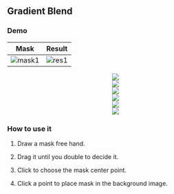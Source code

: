 ## Gradient Blend


### Demo

 Mask | Result
 ---- | ------
 ![mask1]("https://github.com/liziniu/cvpr_2018_spring/blob/master/Gradient%20Blend/img/mask1.png") | ![res1]("https://github.com/liziniu/cvpr_2018_spring/blob/master/Gradient%20Blend/img/res1.png")| ![mask2]("https://github.com/liziniu/cvpr_2018_spring/blob/master/Gradient%20Blend/img/mask2.png") | ![res2]("https://github.com/liziniu/cvpr_2018_spring/blob/master/Gradient%20Blend/img/res2.png")| ![mask3]("https://github.com/liziniu/cvpr_2018_spring/blob/master/Gradient%20Blend/img/mask3.png") | ![res3]("https://github.com/liziniu/cvpr_2018_spring/blob/master/Gradient%20Blend/img/res3.png")| ![mask4]("https://github.com/liziniu/cvpr_2018_spring/blob/master/Gradient%20Blend/img/mask4.png") | ![res4]("https://github.com/liziniu/cvpr_2018_spring/blob/master/Gradient%20Blend/img/res4.png")|


<div align="center">
    <img src="https://github.com/liziniu/cvpr_2018_spring/blob/master/Gradient%20Blend/img/mask2.png">
</div>

<div align="center">
  <img src="https://github.com/liziniu/cvpr_2018_spring/blob/master/Gradient%20Blend/img/res2.png">
</div>

<div align="center">
    <img src="https://github.com/liziniu/cvpr_2018_spring/blob/master/Gradient%20Blend/img/mask3.png">
</div>

<div align="center">
  <img src="https://github.com/liziniu/cvpr_2018_spring/blob/master/Gradient%20Blend/img/res3.png">
</div>

<div align="center">
    <img src="https://github.com/liziniu/cvpr_2018_spring/blob/master/Gradient%20Blend/img/mask4.png">
</div>

<div align="center">
  <img src="https://github.com/liziniu/cvpr_2018_spring/blob/master/Gradient%20Blend/img/res4.png">
</div>

### How to use it

1. Draw a mask free hand.

2. Drag it until you double to decide it.

3. Click to choose the mask center point.

4. Click a point to place mask in the background image. 
